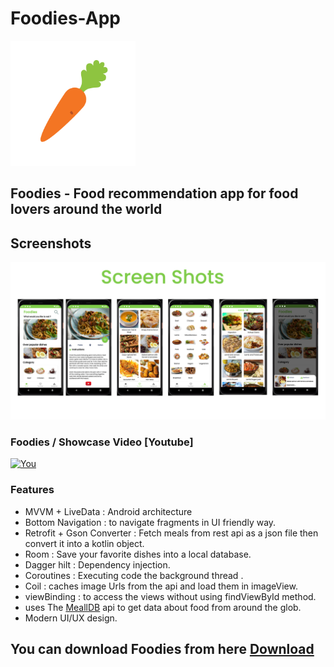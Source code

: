 # Foodies-App
<img src="https://github.com/MathRoda/Foodies-App/blob/master/Foodies/carrot.png" width="200" />
<h2>Foodies - Food recommendation app for food lovers around the world </h2>


## Screenshots
<img src="https://github.com/MathRoda/Foodies-App/blob/master/Foodies/screenshots.png" width="1000" />

### Foodies / Showcase Video [Youtube]
[![You](https://img.youtube.com/vi/tILBVEwxTus/0.jpg)](https://www.youtube.com/watch?v=tILBVEwxTus)

### Features
- MVVM + LiveData : Android architecture 
- Bottom Navigation : to navigate fragments in UI friendly way.
- Retrofit + Gson Converter : Fetch meals from rest api as a json file then convert it into a kotlin object.
- Room : Save your favorite dishes into a local database.
- Dagger hilt : Dependency injection.
- Coroutines : Executing code the background thread .
- Coil : caches image Urls from the api and load them in imageView.
- viewBinding : to access the views without using findViewById method.
- uses The [MeallDB](https://www.themealdb.com/api.php) api to get data about food from around the glob.
- Modern UI/UX design.

## You can download Foodies from here [Download](https://github.com/MathRoda/Foodies-App/releases/download/v1.0.0/Foodies.apk)
